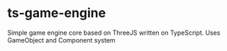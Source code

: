 # ts-game-engine
Simple game engine core based on ThreeJS written on TypeScript.
Uses GameObject and Component system
